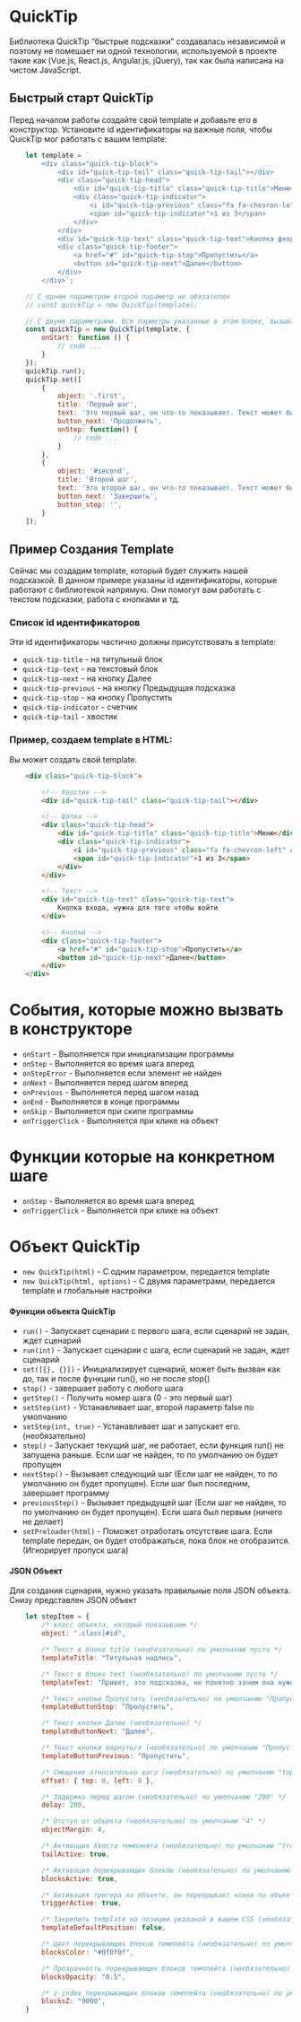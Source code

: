 # QuickTip
Библиотека QuickTip “быстрые подсказки” создавалась независимой и поэтому не помешает ни одной технологии, используемой в проекте такие как (Vue.js, React.js, Angular.js, jQuery), так как была написана на чистом JavaScript. 

## Быстрый старт QuickTip
Перед началом работы создайте свой template и добавьте его в конструктор.
Установите id идентификаторы на важные поля, чтобы QuickTip мог работать с вашим template:

```javascript
    let template = `
        <div class="quick-tip-block">
            <div id="quick-tip-tail" class="quick-tip-tail"></div>
            <div class="quick-tip-head">
                <div id="quick-tip-title" class="quick-tip-title">Меню</div>
                <div class="quick-tip-indicator">
                    <i id="quick-tip-previous" class="fa fa-chevron-left" aria-hidden="true"></i>
                    <span id="quick-tip-indicator">1 из 3</span>
                </div>
            </div>
            <div id="quick-tip-text" class="quick-tip-text">Кнопка фхода, нужна для того чтобы войти</div>
            <div class="quick-tip-footer">
                <a href="#" id="quick-tip-stop">Пропустить</a>
                <button id="quick-tip-next">Далее</button>
            </div>
        </div>`;

    // С одним параметром второй параметр не обязателен
    // const quickTip = new QuickTip(template);

    // С двумя параметрами. Все парметры указанные в этом блоке, вызываются на каждом шаге
    const quickTip = new QuickTip(template, {
        onStart: function () {
            // code ...
        }
    });
    quickTip.run();
    quickTip.set([
        {   
            object: '.first',
            title: 'Первый шаг',
            text: 'Это первый шаг, он что-то показывает. Текст может быть любым',
            button_next: 'Продолжить',
            onStep: function() {
                // code ...
            }
        },
        {   
            object: '#second',
            title: 'Второй шаг',
            text: 'Это второй шаг, он что-то показывает. Текст может быть любым',
            button_next: 'Завершить',
            button_stop: '',
        }
    ]);
```

## Пример Создания Template
Сейчас мы создадим template, который будет служить нашей подсказкой.
В данном примере указаны id идентификаторы, которые работают с библиотекой напрямую.
Они помогут вам работать с текстом подсказки, работа с кнопками и тд.

### Список id идентификаторов
Эти id идентификаторы частично должны присутствовать в template:
* `quick-tip-title`              - на титульный блок
* `quick-tip-text`               - на текстовый блок
* `quick-tip-next`               - на кнопку Далее
* `quick-tip-previous`           - на кнопку Предыдущая подсказка
* `quick-tip-stop`               - на кнопку Пропустить
* `quick-tip-indicator`          - счетчик
* `quick-tip-tail`               - хвостик

### Пример, создаем template в HTML:
Вы может создать свой template.
```html
    <div class="quick-tip-block">

        <!-- Хвостик -->
        <div id="quick-tip-tail" class="quick-tip-tail"></div>

        <!-- Шапка -->
        <div class="quick-tip-head">
            <div id="quick-tip-title" class="quick-tip-title">Меню</div>
            <div class="quick-tip-indicator">
                <i id="quick-tip-previous" class="fa fa-chevron-left" aria-hidden="true"></i>
                <span id="quick-tip-indicator">1 из 3</span>
            </div>
        </div>

        <!-- Текст -->
        <div id="quick-tip-text" class="quick-tip-text">
            Кнопка входа, нужна для того чтобы войти
        </div>

        <!-- Кнопки -->
        <div class="quick-tip-footer">
            <a href="#" id="quick-tip-stop">Пропустить</a>
            <button id="quick-tip-next">Далее</button>
        </div>
    </div>
```

# События, которые можно вызвать в конструкторе
* `onStart`                     - Выполняется при инициализации программы
* `onStep`                      - Выполняется во время шага вперед
* `onStepError`                 - Выполняется если элемент не найден
* `onNext`                      - Выполняется перед шагом вперед
* `onPrevious`                  - Выполняется перед шагом назад
* `onEnd`                       - Выполняется в конце программы
* `onSkip`                      - Выполняется при скипе программы
* `onTriggerClick`              - Выполняется при клике на объект

# Функции которые на конкретном шаге
* `onStep`                      - Выполняется во время шага вперед
* `onTriggerClick`              - Выполняется при клике на объект

# Объект QuickTip
* `new QuickTip(html)`          - С одним параметром, передается template
* `new QuickTip(html, options)` - С двумя параметрами, передается template и глобальные настройки

#### Функции объекта QuickTip
* `run()`                       - Запускает сценарии с первого шага, если сценарий не задан, ждет сценарий
* `run(int)`                    - Запускает сценарии с шага, если сценарий не задан, ждет сценарий
* `set([{}, {}])`               - Инициализирует сценарий, может быть вызван как до, так и после функции run(), но не после stop()
* `stop()`                      - завершает работу с любого шага
* `getStep()`                   - Получить номер шага (0 - это первый шаг)
* `setStep(int)`                - Устанавливает шаг, второй параметр false по умолчанию
* `setStep(int, true)`          - Устанавливает шаг и запускает его. (необязательно)
* `step()`                      - Запускает текущий шаг, не работает, если функция run() не запущена раньше. Если шаг не найден, то по умолчанию он будет пропущен
* `nextStep()`                  - Вызывает следующий шаг (Если шаг не найден, то по умолчанию он будет пропущен). Если шаг был последним, завершает программу
* `previousStep()`              - Вызывает предыдущей шаг (Если шаг не найден, то по умолчанию он будет пропущен). Если шага был первым (ничего не делает)
* `setPreloader(html)`          - Поможет отработать отсутствие шага. Если template передан, он будет отображаться, пока блок не отобразится. (Игнорирует пропуск шага)

#### JSON Объект 
Для создания сценария, нужно указать правильные поля JSON объекта. 
Снизу представлен JSON объект

```JavaScript
    let stepItem = {
        /* класс объекта, который показываем */
        object: ".class|#id",

        /* Текст в блоке title (необязательно) по умолчанию пусто */
        templateTitle: "Титульная надпись",

        /* Текст в блоке text (необязательно) по умолчанию пусто */
        templateText: "Привет, это подсказка, не понятно зачем она нужна",

        /* Текст кнопки Пропустить (необязательно) по умолчанию "Пропустить" */
        templateButtonStop: "Пропустить",

        /* Текст кнопки Далее (необязательно) */
        templateButtonNext: "Далее", 

        /* Текст кнопки вернуться (необязательно) по умолчанию "Пропустить" */
        templateButtonPrevious: "Пропустить",

        /* Смещение относительно шага (необязательно) по умолчанию "top: 0, left: 0" */
        offset: { top: 0, left: 0 },

        /* Задержка перед шагом (необязательно) по умолчанию "200" */
        delay: 200,

        /* Отступ от объекта (необязательно) по умолчанию "4" */
        objectMargin: 4,

        /* Активация Хвоста темплейта (необязательно) по умолчанию "true" */
        tailActive: true,

        /* Активация перекрывающих блоков (необязательно) по умолчанию "true" */
        blocksActive: true,

        /* Активация тригера на объекте, он перекрывает клики по объекту (необязательно) по умолчанию "true" */
        triggerActive: true,

        /* Закрепить template на позиции указаной в вашем CSS (необязательно) по умолчанию "false" */
        templateDefaultPosition: false,

        /* Цвет перекрывающих блоков темплейта (необязательно) по умолчанию "9000" */
        blocksColor: "#0f0f0f",

        /* Прозрачность перекрывающих блоков темплейта (необязательно) по умолчанию "9000" */
        blocksOpacity: "0.5",

        /* z-index перекрывающих блоков темплейта (необязательно) по умолчанию "9000" */
        blocksZ: "9000",
    }
```
